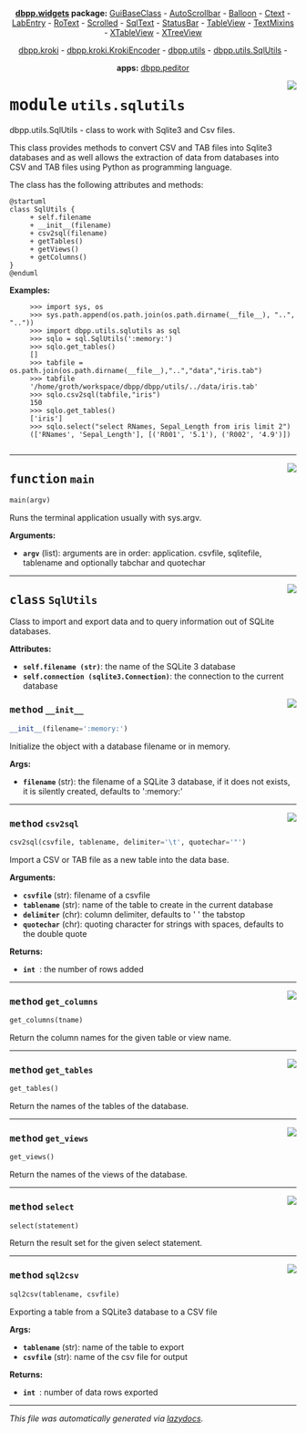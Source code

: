 <center>

**[dbpp.widgets](dbpp.widgets.md) package:** 
[GuiBaseClass](dbpp.widgets.guibaseclass.md) -
[AutoScrollbar](dbpp.widgets.autoscrollbar.md) -
[Balloon](dbpp.widgets.balloon.md) -
[Ctext](dbpp.widgets.ctext.md) -
[LabEntry](dbpp.widgets.labentry.md) -
[RoText](dbpp.widgets.rotext.md) -
[Scrolled](dbpp.widgets.scrolled.md) -
[SqlText](dbpp.widgets.sqltext.md) -
[StatusBar](dbpp.widgets.statusbar.md) -
[TableView](dbpp.widgets.tableview.md) -
[TextMixins](dbpp.widgets.textmixins.md) -
[XTableView](dbpp.widgets.xtableview.md) -
[XTreeView](dbpp.widgets.xtreeview.md) 

[dbpp.kroki](dbpp.kroki.md) - 
[dbpp.kroki.KrokiEncoder](dbpp.kroki.krokiencoder.md) -
[dbpp.utils](dbpp.utils.md) - 
[dbpp.utils.SqlUtils](dbpp.utils.sqlutils.md)  -

**apps:** [dbpp.peditor](dbpp.peditor.pumleditor.md)


</center>

<!-- markdownlint-disable -->

<a href="../dbpp/utils/sqlutils.py#L0"><img align="right" style="float:right;" src="https://img.shields.io/badge/-source-cccccc?style=flat-square" /></a>

# <kbd>module</kbd> `utils.sqlutils`
dbpp.utils.SqlUtils - class to work with Sqlite3 and Csv files. 

This class provides methods to convert CSV and TAB files into Sqlite3 databases and as well allows the extraction of data from databases into CSV and TAB files  using Python as programming language. 

The class has the following attributes and methods: 

```{.kroki echo=false dia=plantuml cache=false}
@startuml
class SqlUtils {
     + self.filename
     + __init__(filename)
     + csv2sql(filename)
     + getTables()
     + getViews()
     + getColumns()
}
@enduml
``` 



**Examples:**
 

```
     >>> import sys, os
     >>> sys.path.append(os.path.join(os.path.dirname(__file__), "..", ".."))
     >>> import dbpp.utils.sqlutils as sql
     >>> sqlo = sql.SqlUtils(':memory:')
     >>> sqlo.get_tables() 
     []
     >>> tabfile = os.path.join(os.path.dirname(__file__),"..","data","iris.tab")
     >>> tabfile
     '/home/groth/workspace/dbpp/dbpp/utils/../data/iris.tab'
     >>> sqlo.csv2sql(tabfile,"iris")
     150
     >>> sqlo.get_tables()
     ['iris']
     >>> sqlo.select("select RNames, Sepal_Length from iris limit 2")
     (['RNames', 'Sepal_Length'], [('R001', '5.1'), ('R002', '4.9')])
     
``` 


---

<a href="../dbpp/utils/sqlutils.py#L172"><img align="right" style="float:right;" src="https://img.shields.io/badge/-source-cccccc?style=flat-square" /></a>

## <kbd>function</kbd> `main`

```python
main(argv)
```

Runs the terminal application usually with sys.argv. 



**Arguments:**
 
 - <b>`argv`</b> (list):  arguments are in order: application. csvfile, sqlitefile, tablename  and optionally tabchar and quotechar 


---

<a href="../dbpp/utils/sqlutils.py#L50"><img align="right" style="float:right;" src="https://img.shields.io/badge/-source-cccccc?style=flat-square" /></a>

## <kbd>class</kbd> `SqlUtils`
Class to import and export data and to query information out of SQLite databases. 



**Attributes:**
 
 - <b>`self.filename (str)`</b>:  the name of the SQLite 3 database 
 - <b>`self.connection (sqlite3.Connection)`</b>:  the connection to the current database 



<a href="../dbpp/utils/sqlutils.py#L58"><img align="right" style="float:right;" src="https://img.shields.io/badge/-source-cccccc?style=flat-square" /></a>

### <kbd>method</kbd> `__init__`

```python
__init__(filename=':memory:')
```

Initialize the object with a database filename or in memory. 



**Args:**
 
 - <b>`filename`</b> (str):  the filename of a SQLite 3 database, if it does not exists, it is silently created,  defaults to ':memory:'  






---

<a href="../dbpp/utils/sqlutils.py#L72"><img align="right" style="float:right;" src="https://img.shields.io/badge/-source-cccccc?style=flat-square" /></a>

### <kbd>method</kbd> `csv2sql`

```python
csv2sql(csvfile, tablename, delimiter='\t', quotechar='"')
```

Import a CSV or TAB file as a new table into the data base. 



**Arguments:**
 
 - <b>`csvfile`</b> (str):  filename of a csvfile 
 - <b>`tablename`</b> (str):  name of the table to create in the current database 
 - <b>`delimiter`</b> (chr):  column delimiter, defaults to '    ' the tabstop 
 - <b>`quotechar`</b> (chr):  quoting character for strings with spaces, defaults to the double quote 



**Returns:**
 
 - <b>`int `</b>:  the number of rows added 

---

<a href="../dbpp/utils/sqlutils.py#L158"><img align="right" style="float:right;" src="https://img.shields.io/badge/-source-cccccc?style=flat-square" /></a>

### <kbd>method</kbd> `get_columns`

```python
get_columns(tname)
```

Return the column names for the given table or view name. 

---

<a href="../dbpp/utils/sqlutils.py#L142"><img align="right" style="float:right;" src="https://img.shields.io/badge/-source-cccccc?style=flat-square" /></a>

### <kbd>method</kbd> `get_tables`

```python
get_tables()
```

Return the names of the tables of the database. 

---

<a href="../dbpp/utils/sqlutils.py#L150"><img align="right" style="float:right;" src="https://img.shields.io/badge/-source-cccccc?style=flat-square" /></a>

### <kbd>method</kbd> `get_views`

```python
get_views()
```

Return the names of the views of the database. 

---

<a href="../dbpp/utils/sqlutils.py#L164"><img align="right" style="float:right;" src="https://img.shields.io/badge/-source-cccccc?style=flat-square" /></a>

### <kbd>method</kbd> `select`

```python
select(statement)
```

Return the result set for the given select statement. 

---

<a href="../dbpp/utils/sqlutils.py#L119"><img align="right" style="float:right;" src="https://img.shields.io/badge/-source-cccccc?style=flat-square" /></a>

### <kbd>method</kbd> `sql2csv`

```python
sql2csv(tablename, csvfile)
```

Exporting a table from a SQLite3 database to a CSV file 



**Args:**
 
 - <b>`tablename`</b> (str):  name of the table to export 
 - <b>`csvfile`</b> (str):  name of the csv file for output  



**Returns:**
 
 - <b>`int `</b>:  number of data rows exported 




---

_This file was automatically generated via [lazydocs](https://github.com/ml-tooling/lazydocs)._
